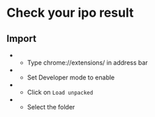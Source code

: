 # Check your ipo result

## Import

- * Type chrome://extensions/ in address bar
- * Set Developer mode to enable
- * Click on `Load unpacked` 
- * Select the folder 
